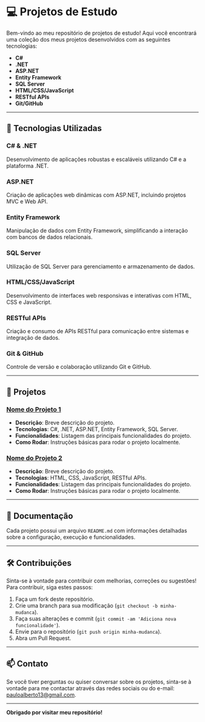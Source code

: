 # 💻 Projetos de Estudo

Bem-vindo ao meu repositório de projetos de estudo! Aqui você encontrará uma coleção dos meus projetos desenvolvidos com as seguintes tecnologias:

- **C#**
- **.NET**
- **ASP.NET**
- **Entity Framework**
- **SQL Server**
- **HTML/CSS/JavaScript**
- **RESTful APIs**
- **Git/GitHub**

---

## 🚀 Tecnologias Utilizadas

### C# & .NET

Desenvolvimento de aplicações robustas e escaláveis utilizando C# e a plataforma .NET.

### ASP.NET

Criação de aplicações web dinâmicas com ASP.NET, incluindo projetos MVC e Web API.

### Entity Framework

Manipulação de dados com Entity Framework, simplificando a interação com bancos de dados relacionais.

### SQL Server

Utilização de SQL Server para gerenciamento e armazenamento de dados.

### HTML/CSS/JavaScript

Desenvolvimento de interfaces web responsivas e interativas com HTML, CSS e JavaScript.

### RESTful APIs

Criação e consumo de APIs RESTful para comunicação entre sistemas e integração de dados.

### Git & GitHub

Controle de versão e colaboração utilizando Git e GitHub.

---

## 📂 Projetos

### [Nome do Projeto 1](link-do-repositorio)

- **Descrição**: Breve descrição do projeto.
- **Tecnologias**: C#, .NET, ASP.NET, Entity Framework, SQL Server.
- **Funcionalidades**: Listagem das principais funcionalidades do projeto.
- **Como Rodar**: Instruções básicas para rodar o projeto localmente.

### [Nome do Projeto 2](link-do-repositorio)

- **Descrição**: Breve descrição do projeto.
- **Tecnologias**: HTML, CSS, JavaScript, RESTful APIs.
- **Funcionalidades**: Listagem das principais funcionalidades do projeto.
- **Como Rodar**: Instruções básicas para rodar o projeto localmente.

---

## 📜 Documentação

Cada projeto possui um arquivo `README.md` com informações detalhadas sobre a configuração, execução e funcionalidades.

---

## 🛠️ Contribuições

Sinta-se à vontade para contribuir com melhorias, correções ou sugestões! Para contribuir, siga estes passos:

1. Faça um fork deste repositório.
2. Crie uma branch para sua modificação (`git checkout -b minha-mudanca`).
3. Faça suas alterações e commit (`git commit -am 'Adiciona nova funcionalidade'`).
4. Envie para o repositório (`git push origin minha-mudanca`).
5. Abra um Pull Request.

---

## 📫 Contato

Se você tiver perguntas ou quiser conversar sobre os projetos, sinta-se à vontade para me contactar através das redes sociais ou do e-mail: [pauloalberto13@gmail.com](mailto:pauloalberto13@gmail.com).

---

**Obrigado por visitar meu repositório!**
